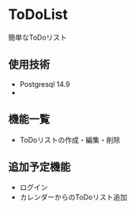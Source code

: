 # ToDoList
簡単なToDoリスト

## 使用技術
- Postgresql 14.9
- 
## 機能一覧
- ToDoリストの作成・編集・削除

## 追加予定機能
- ログイン
- カレンダーからのToDoリスト追加
